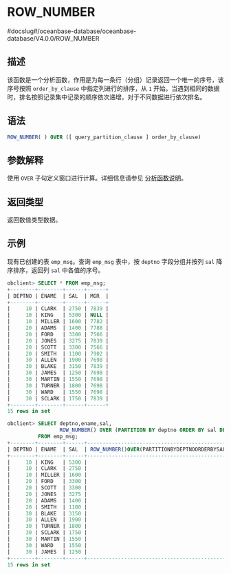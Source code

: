 ROW_NUMBER 
===============================
#docslug#/oceanbase-database/oceanbase-database/V4.0.0/ROW_NUMBER


描述 
-----------------------

该函数是一个分析函数，作用是为每一条行（分组）记录返回一个唯一的序号，该序号按照 `order_by_clause` 中指定列进行的排序，从 `1` 开始。当遇到相同的数据时，排名按照记录集中记录的顺序依次递增，对于不同数据进行依次排名。

语法 
-----------------------

```sql
ROW_NUMBER( ) OVER ([ query_partition_clause ] order_by_clause)
```



参数解释 
-------------------------

使用 `OVER` 子句定义窗口进行计算。详细信息请参见 [分析函数说明](../4.analysis-functions-2/1.window-function-description.md)。

返回类型 
-------------------------

返回数值类型数据。

示例 
-----------------------

现有已创建的表 `emp_msg`。查询 `emp_msg` 表中，按 `deptno` 字段分组并按列 `sal` 降序排序，返回列 `sal` 中各值的序号。

```sql
obclient> SELECT * FROM emp_msg;
+--------+--------+------+------+
| DEPTNO | ENAME  | SAL  | MGR  |
+--------+--------+------+------+
|     10 | CLARK  | 2750 | 7839 |
|     10 | KING   | 5300 | NULL |
|     10 | MILLER | 1600 | 7782 |
|     20 | ADAMS  | 1400 | 7788 |
|     20 | FORD   | 3300 | 7566 |
|     20 | JONES  | 3275 | 7839 |
|     20 | SCOTT  | 3300 | 7566 |
|     20 | SMITH  | 1100 | 7902 |
|     30 | ALLEN  | 1900 | 7698 |
|     30 | BLAKE  | 3150 | 7839 |
|     30 | JAMES  | 1250 | 7698 |
|     30 | MARTIN | 1550 | 7698 |
|     30 | TURNER | 1800 | 7698 |
|     30 | WARD   | 1550 | 7698 |
|     30 | SCLARK | 1750 | 7839 |
+--------+--------+------+------+
15 rows in set

obclient> SELECT deptno,ename,sal,
                 ROW_NUMBER() OVER (PARTITION BY deptno ORDER BY sal DESC)
          FROM emp_msg;
+--------+--------+------+---------------------------------------------------+
| DEPTNO | ENAME  | SAL  | ROW_NUMBER()OVER(PARTITIONBYDEPTNOORDERBYSALDESC) |
+--------+--------+------+---------------------------------------------------+
|     10 | KING   | 5300 |                                                 1 |
|     10 | CLARK  | 2750 |                                                 2 |
|     10 | MILLER | 1600 |                                                 3 |
|     20 | FORD   | 3300 |                                                 1 |
|     20 | SCOTT  | 3300 |                                                 2 |
|     20 | JONES  | 3275 |                                                 3 |
|     20 | ADAMS  | 1400 |                                                 4 |
|     20 | SMITH  | 1100 |                                                 5 |
|     30 | BLAKE  | 3150 |                                                 1 |
|     30 | ALLEN  | 1900 |                                                 2 |
|     30 | TURNER | 1800 |                                                 3 |
|     30 | SCLARK | 1750 |                                                 4 |
|     30 | MARTIN | 1550 |                                                 5 |
|     30 | WARD   | 1550 |                                                 6 |
|     30 | JAMES  | 1250 |                                                 7 |
+--------+--------+------+---------------------------------------------------+
15 rows in set
```



